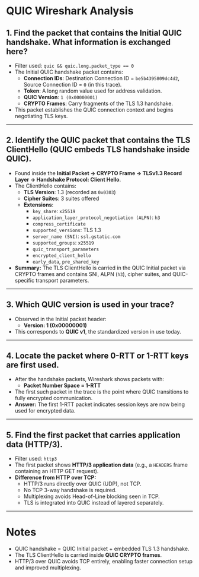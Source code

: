 # QUIC Wireshark Analysis

## 1. Find the packet that contains the Initial QUIC handshake. What information is exchanged here?  
- Filter used: `quic && quic.long.packet_type == 0`  
- The Initial QUIC handshake packet contains:  
  - **Connection IDs**: Destination Connection ID = `be5b4395809dc4d2`, Source Connection ID = `0` (in this trace).  
  - **Token**: A long random value used for address validation.  
  - **QUIC Version**: `1 (0x00000001)`  
  - **CRYPTO Frames**: Carry fragments of the TLS 1.3 handshake.  
- This packet establishes the QUIC connection context and begins negotiating TLS keys.  

---

## 2. Identify the QUIC packet that contains the TLS ClientHello (QUIC embeds TLS handshake inside QUIC).  
- Found inside the **Initial Packet → CRYPTO Frame → TLSv1.3 Record Layer → Handshake Protocol: Client Hello**.  
- The ClientHello contains:  
  - **TLS Version**: 1.3 (recorded as `0x0303`)  
  - **Cipher Suites**: 3 suites offered  
  - **Extensions**:  
    - `key_share`: `x25519`  
    - `application_layer_protocol_negotiation (ALPN)`: `h3`  
    - `compress_certificate`  
    - `supported_versions`: TLS 1.3  
    - `server_name (SNI)`: `ssl.gstatic.com`  
    - `supported_groups`: `x25519`  
    - `quic_transport_parameters`  
    - `encrypted_client_hello`  
    - `early_data`, `pre_shared_key`  
- **Summary:** The TLS ClientHello is carried in the QUIC Initial packet via CRYPTO frames and contains SNI, ALPN (`h3`), cipher suites, and QUIC-specific transport parameters.  

---

## 3. Which QUIC version is used in your trace?  
- Observed in the Initial packet header:  
  - **Version: 1 (0x00000001)**  
- This corresponds to **QUIC v1**, the standardized version in use today.  

---

## 4. Locate the packet where 0-RTT or 1-RTT keys are first used.  
- After the handshake packets, Wireshark shows packets with:  
  - **Packet Number Space = 1-RTT**  
- The first such packet in the trace is the point where QUIC transitions to fully encrypted communication.  
- **Answer:** The first 1-RTT packet indicates session keys are now being used for encrypted data.  

---

## 5. Find the first packet that carries application data (HTTP/3).  
- Filter used: `http3`  
- The first packet shows **HTTP/3 application data** (e.g., a `HEADERS` frame containing an HTTP GET request).  
- **Difference from HTTP over TCP:**  
  - HTTP/3 runs directly over QUIC (UDP), not TCP.  
  - No TCP 3-way handshake is required.  
  - Multiplexing avoids Head-of-Line blocking seen in TCP.  
  - TLS is integrated into QUIC instead of layered separately.  

---

# Notes
- QUIC handshake = QUIC Initial packet + embedded TLS 1.3 handshake.  
- The TLS ClientHello is carried inside **QUIC CRYPTO frames**.  
- HTTP/3 over QUIC avoids TCP entirely, enabling faster connection setup and improved multiplexing.  
